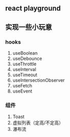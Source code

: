 ## react playground

## 实现一些小玩意

### hooks

1. useBoolean
2. useDebounce
3. useThrottle
4. useInterval
5. useTimeout
6. useIntersectionObserver
7. useFetch
8. useEvent

### 组件

1. Toast
2. 虚拟列表（定高/不定高）
3. 瀑布流

